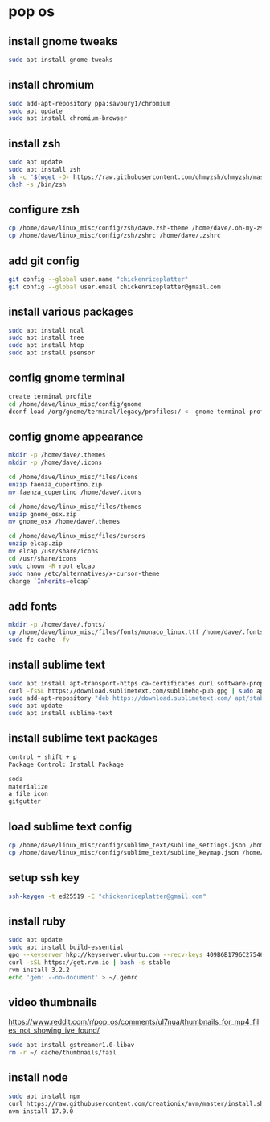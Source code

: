 pop os
===

install gnome tweaks
---
```bash
sudo apt install gnome-tweaks
```

install chromium
---
```bash
sudo add-apt-repository ppa:savoury1/chromium
sudo apt update
sudo apt install chromium-browser
```

install zsh
---
```bash
sudo apt update
sudo apt install zsh
sh -c "$(wget -O- https://raw.githubusercontent.com/ohmyzsh/ohmyzsh/master/tools/install.sh)"
chsh -s /bin/zsh
```

configure zsh
---
```bash
cp /home/dave/linux_misc/config/zsh/dave.zsh-theme /home/dave/.oh-my-zsh/themes
cp /home/dave/linux_misc/config/zsh/zshrc /home/dave/.zshrc
```

add git config
---
```bash
git config --global user.name "chickenriceplatter"
git config --global user.email chickenriceplatter@gmail.com
```

install various packages
---
```bash
sudo apt install ncal
sudo apt install tree
sudo apt install htop
sudo apt install psensor
```

config gnome terminal
---
```bash
create terminal profile
cd /home/dave/linux_misc/config/gnome
dconf load /org/gnome/terminal/legacy/profiles:/ <  gnome-terminal-profiles.dconf
```

config gnome appearance
---
```bash
mkdir -p /home/dave/.themes
mkdir -p /home/dave/.icons

cd /home/dave/linux_misc/files/icons
unzip faenza_cupertino.zip
mv faenza_cupertino /home/dave/.icons

cd /home/dave/linux_misc/files/themes
unzip gnome_osx.zip
mv gnome_osx /home/dave/.themes

cd /home/dave/linux_misc/files/cursors
unzip elcap.zip
mv elcap /usr/share/icons
cd /usr/share/icons
sudo chown -R root elcap
sudo nano /etc/alternatives/x-cursor-theme
change `Inherits=elcap`
```

add fonts
---
```bash
mkdir -p /home/dave/.fonts/
cp /home/dave/linux_misc/files/fonts/monaco_linux.ttf /home/dave/.fonts/
sudo fc-cache -fv
```


install sublime text
---
```bash
sudo apt install apt-transport-https ca-certificates curl software-properties-common
curl -fsSL https://download.sublimetext.com/sublimehq-pub.gpg | sudo apt-key add -
sudo add-apt-repository "deb https://download.sublimetext.com/ apt/stable/"
sudo apt update
sudo apt install sublime-text
```

install sublime text packages
---
```bash
control + shift + p
Package Control: Install Package

soda
materialize
a file icon
gitgutter
```

load sublime text config
---
```bash
cp /home/dave/linux_misc/config/sublime_text/sublime_settings.json /home/dave/.config/sublime-text/Packages/User/Preferences.sublime-settings
cp /home/dave/linux_misc/config/sublime_text/sublime_keymap.json /home/dave/.config/sublime-text/Packages/User/Default\ \(Linux\).sublime-keymap
```

setup ssh key
---
```bash
ssh-keygen -t ed25519 -C "chickenriceplatter@gmail.com"
```

install ruby
---
```bash
sudo apt update
sudo apt install build-essential
gpg --keyserver hkp://keyserver.ubuntu.com --recv-keys 409B6B1796C275462A1703113804BB82D39DC0E3 7D2BAF1CF37B13E2069D6956105BD0E739499BDB
curl -sSL https://get.rvm.io | bash -s stable
rvm install 3.2.2
echo 'gem: --no-document' > ~/.gemrc
```

video thumbnails
---
https://www.reddit.com/r/pop_os/comments/ul7nua/thumbnails_for_mp4_files_not_showing_ive_found/

```bash
sudo apt install gstreamer1.0-libav
rm -r ~/.cache/thumbnails/fail
```

install node
---
```bash
sudo apt install npm
curl https://raw.githubusercontent.com/creationix/nvm/master/install.sh | bash
nvm install 17.9.0
```
